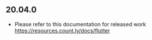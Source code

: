 ## 20.04.0

* Please refer to this documentation for released work https://resources.count.ly/docs/flutter
